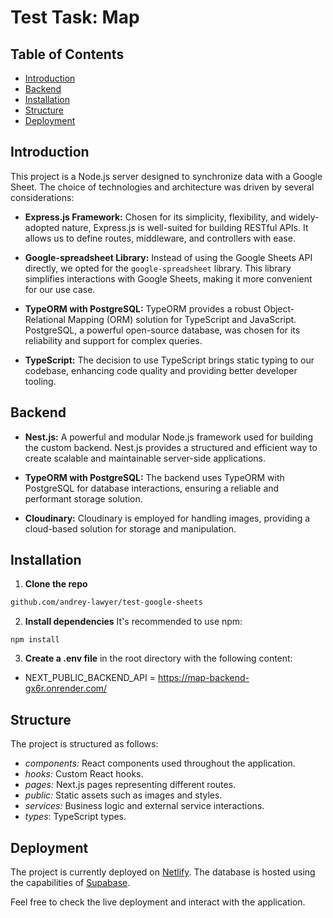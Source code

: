 # Test Task: Map

## Table of Contents

- [Introduction](#introduction)
- [Backend](#backend)
- [Installation](#installation)
- [Structure](#structure)
- [Deployment](#deployment)

## Introduction

This project is a Node.js server designed to synchronize data with a Google Sheet. The choice of technologies and architecture was driven by several considerations:

- **Express.js Framework:** Chosen for its simplicity, flexibility, and widely-adopted nature, Express.js is well-suited for building RESTful APIs. It allows us to define routes, middleware, and controllers with ease.

- **Google-spreadsheet Library:** Instead of using the Google Sheets API directly, we opted for the `google-spreadsheet` library. This library simplifies interactions with Google Sheets, making it more convenient for our use case.

- **TypeORM with PostgreSQL:** TypeORM provides a robust Object-Relational Mapping (ORM) solution for TypeScript and JavaScript. PostgreSQL, a powerful open-source database, was chosen for its reliability and support for complex queries.

- **TypeScript:** The decision to use TypeScript brings static typing to our codebase, enhancing code quality and providing better developer tooling.

## Backend

- **Nest.js:** A powerful and modular Node.js framework used for building the custom backend. Nest.js provides a structured and efficient way to create scalable and maintainable server-side applications.

- **TypeORM with PostgreSQL:** The backend uses TypeORM with PostgreSQL for database interactions, ensuring a reliable and performant storage solution.

- **Cloudinary:** Cloudinary is employed for handling images, providing a cloud-based solution for storage and manipulation.

## Installation

1. **Clone the repo**

```bash
github.com/andrey-lawyer/test-google-sheets
```

2. **Install dependencies** It's recommended to use npm:

```
npm install
```

3. **Create a .env file** in the root directory with the following content:

- NEXT_PUBLIC_BACKEND_API = https://map-backend-gx6r.onrender.com/

## Structure

The project is structured as follows:

- _components:_ React components used throughout the application.
- _hooks:_ Custom React hooks.
- _pages:_ Next.js pages representing different routes.
- _public:_ Static assets such as images and styles.
- _services:_ Business logic and external service interactions.
- _types_: TypeScript types.

## Deployment

The project is currently deployed on [Netlify](https://lively-croquembouche-f9b6f3.netlify.app). The database is hosted using the capabilities of [Supabase](https://supabase.com).

Feel free to check the live deployment and interact with the application.

